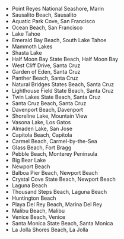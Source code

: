 * Point Reyes National Seashore, Marin
* Sausalito Beach, Sausalito
* Aquatic Park Cove, San Francisco
* Ocean Beach, San Francisco
* Lake Tahoe
* Emerald Bay Beach, South Lake Tahoe
* Mammoth Lakes
* Shasta Lake
* Half Moon Bay State Beach, Half Moon Bay
* West Cliff Drive, Santa Cruz
* Garden of Eden, Santa Cruz
* Panther Beach, Santa Cruz
* Natural Bridges States Beach, Santa Cruz
* Lighthouse Field State Beach, Santa Cruz 
* Twin Lakes State Beach, Santa Cruz
* Santa Cruz Beach, Santa Cruz
* Davenport Beach, Davenport
* Shoreline Lake, Mountain View
* Vasona Lake, Los Gatos
* Almaden Lake, San Jose
* Capitola Beach, Capitola
* Carmel Beach, Carmel-by-the-Sea
* Glass Beach, Fort Bragg
* Pebble Beach, Monterey Peninsula
* Big Bear Lake
* Newport Beach
* Balboa Pier Beach, Newport Beach
* Crystal Cove State Beach, Newport Beach
* Laguna Beach
* Thousand Steps Beach, Laguna Beach
* Huntington Beach
* Playa Del Rey Beach, Marina Del Rey
* Malibu Beach, Malibu
* Venice Beach, Venice
* Santa Monica State Beach, Santa Monica
* La Jolla Shores Beach, La Jolla
